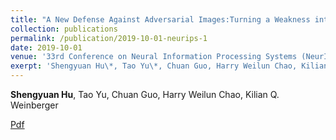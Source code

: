 ```yaml
---
title: "A New Defense Against Adversarial Images:Turning a Weakness into a Strength"
collection: publications
permalink: /publication/2019-10-01-neurips-1
date: 2019-10-01
venue: '33rd Conference on Neural Information Processing Systems (NeurIPS 2019)'
exerpt: 'Shengyuan Hu\*, Tao Yu\*, Chuan Guo, Harry Weilun Chao, Kilian Q. Weinberger'
---
```

**Shengyuan Hu**, Tao Yu, Chuan Guo, Harry Weilun Chao, Kilian Q. Weinberger

[Pdf](../files/1910.07629.pdf)
